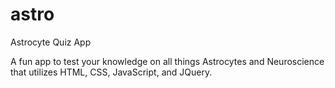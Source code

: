 # astro
Astrocyte Quiz App

A fun app to test your knowledge on all things Astrocytes and Neuroscience that utilizes HTML, CSS, JavaScript, and JQuery. 
